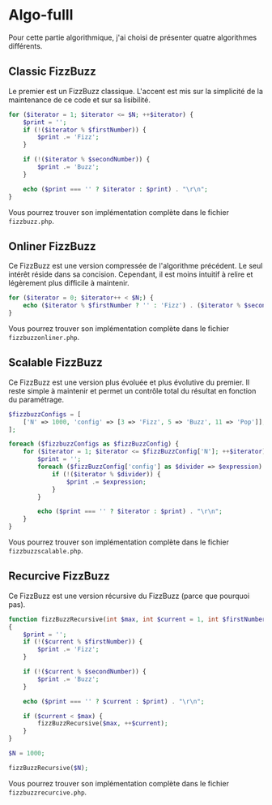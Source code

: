 # Algo-fulll

Pour cette partie algorithmique, j'ai choisi de présenter quatre algorithmes différents.

## Classic FizzBuzz

Le premier est un FizzBuzz classique.
L'accent est mis sur la simplicité de la maintenance de ce code et sur sa lisibilité.


```php
for ($iterator = 1; $iterator <= $N; ++$iterator) {
    $print = '';
    if (!($iterator % $firstNumber)) {
        $print .= 'Fizz';
    }

    if (!($iterator % $secondNumber)) {
        $print .= 'Buzz';
    }

    echo ($print === '' ? $iterator : $print) . "\r\n";
}

```

Vous pourrez trouver son implémentation complète dans le fichier `fizzbuzz.php`.

## Onliner FizzBuzz

Ce FizzBuzz est une version compressée de l'algorithme précédent.
Le seul intérêt réside dans sa concision. Cependant, il est moins intuitif à relire et légèrement plus difficile à maintenir.

```php
for ($iterator = 0; $iterator++ < $N;) {
    echo ($iterator % $firstNumber ? '' : 'Fizz') . ($iterator % $secondNumber ? '' : 'Buzz') ?: $iterator, "\n";
}

```

Vous pourrez trouver son implémentation complète dans le fichier `fizzbuzzonliner.php`.

## Scalable FizzBuzz

Ce FizzBuzz est une version plus évoluée et plus évolutive du premier.
Il reste simple à maintenir et permet un contrôle total du résultat en fonction du paramétrage.

```php
$fizzbuzzConfigs = [
    ['N' => 1000, 'config' => [3 => 'Fizz', 5 => 'Buzz', 11 => 'Pop']],
];

foreach ($fizzbuzzConfigs as $fizzBuzzConfig) {
    for ($iterator = 1; $iterator <= $fizzBuzzConfig['N']; ++$iterator) {
        $print = '';
        foreach ($fizzBuzzConfig['config'] as $divider => $expression) {
            if (!($iterator % $divider)) {
                $print .= $expression;
            }
        }

        echo ($print === '' ? $iterator : $print) . "\r\n";
    }
}
```

Vous pourrez trouver son implémentation complète dans le fichier `fizzbuzzscalable.php`.

## Recurcive FizzBuzz

Ce FizzBuzz est une version récursive du FizzBuzz (parce que pourquoi pas).

```php
function fizzBuzzRecursive(int $max, int $current = 1, int $firstNumber = 3, int $secondNumber = 5): void
{
    $print = '';
    if (!($current % $firstNumber)) {
        $print .= 'Fizz';
    }

    if (!($current % $secondNumber)) {
        $print .= 'Buzz';
    }

    echo ($print === '' ? $current : $print) . "\r\n";

    if ($current < $max) {
        fizzBuzzRecursive($max, ++$current);
    }
}

$N = 1000;

fizzBuzzRecursive($N);
```

Vous pourrez trouver son implémentation complète dans le fichier `fizzbuzzrecurcive.php`.